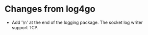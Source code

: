# Changes from log4go

- Add '\n' at the end of the logging package. The socket log writer support TCP.